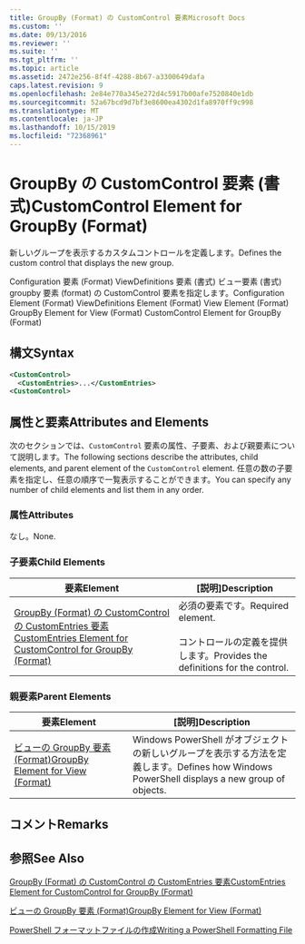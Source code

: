 ```yaml
---
title: GroupBy (Format) の CustomControl 要素Microsoft Docs
ms.custom: ''
ms.date: 09/13/2016
ms.reviewer: ''
ms.suite: ''
ms.tgt_pltfrm: ''
ms.topic: article
ms.assetid: 2472e256-8f4f-4288-8b67-a3300649dafa
caps.latest.revision: 9
ms.openlocfilehash: 2e84e770a345e272d4c5917b00afe7520840e1db
ms.sourcegitcommit: 52a67bcd9d7bf3e8600ea4302d1fa8970ff9c998
ms.translationtype: MT
ms.contentlocale: ja-JP
ms.lasthandoff: 10/15/2019
ms.locfileid: "72368961"
---
```

# <a name="customcontrol-element-for-groupby-format"></a><span data-ttu-id="2ce6c-102">GroupBy の CustomControl 要素 (書式)</span><span class="sxs-lookup"><span data-stu-id="2ce6c-102">CustomControl Element for GroupBy (Format)</span></span>

<span data-ttu-id="2ce6c-103">新しいグループを表示するカスタムコントロールを定義します。</span><span class="sxs-lookup"><span data-stu-id="2ce6c-103">Defines the custom control that displays the new group.</span></span>

<span data-ttu-id="2ce6c-104">Configuration 要素 (Format) ViewDefinitions 要素 (書式) ビュー要素 (書式) groupby 要素 (format) の CustomControl 要素を指定します。</span><span class="sxs-lookup"><span data-stu-id="2ce6c-104">Configuration Element (Format) ViewDefinitions Element (Format) View Element (Format) GroupBy Element for View (Format) CustomControl Element for GroupBy (Format)</span></span>

## <a name="syntax"></a><span data-ttu-id="2ce6c-105">構文</span><span class="sxs-lookup"><span data-stu-id="2ce6c-105">Syntax</span></span>

```xml
<CustomControl>
  <CustomEntries>...</CustomEntries>
<CustomControl>
```

## <a name="attributes-and-elements"></a><span data-ttu-id="2ce6c-106">属性と要素</span><span class="sxs-lookup"><span data-stu-id="2ce6c-106">Attributes and Elements</span></span>

<span data-ttu-id="2ce6c-107">次のセクションでは、`CustomControl` 要素の属性、子要素、および親要素について説明します。</span><span class="sxs-lookup"><span data-stu-id="2ce6c-107">The following sections describe the attributes, child elements, and parent element of the `CustomControl` element.</span></span> <span data-ttu-id="2ce6c-108">任意の数の子要素を指定し、任意の順序で一覧表示することができます。</span><span class="sxs-lookup"><span data-stu-id="2ce6c-108">You can specify any number of child elements and list them in any order.</span></span>

### <a name="attributes"></a><span data-ttu-id="2ce6c-109">属性</span><span class="sxs-lookup"><span data-stu-id="2ce6c-109">Attributes</span></span>

<span data-ttu-id="2ce6c-110">なし。</span><span class="sxs-lookup"><span data-stu-id="2ce6c-110">None.</span></span>

### <a name="child-elements"></a><span data-ttu-id="2ce6c-111">子要素</span><span class="sxs-lookup"><span data-stu-id="2ce6c-111">Child Elements</span></span>

|<span data-ttu-id="2ce6c-112">要素</span><span class="sxs-lookup"><span data-stu-id="2ce6c-112">Element</span></span>|<span data-ttu-id="2ce6c-113">[説明]</span><span class="sxs-lookup"><span data-stu-id="2ce6c-113">Description</span></span>|
|-------------|-----------------|
|[<span data-ttu-id="2ce6c-114">GroupBy (Format) の CustomControl の CustomEntries 要素</span><span class="sxs-lookup"><span data-stu-id="2ce6c-114">CustomEntries Element for CustomControl for GroupBy (Format)</span></span>](./customentries-element-for-customcontrol-for-groupby-format.md)|<span data-ttu-id="2ce6c-115">必須の要素です。</span><span class="sxs-lookup"><span data-stu-id="2ce6c-115">Required element.</span></span><br /><br /> <span data-ttu-id="2ce6c-116">コントロールの定義を提供します。</span><span class="sxs-lookup"><span data-stu-id="2ce6c-116">Provides the definitions for the control.</span></span>|

### <a name="parent-elements"></a><span data-ttu-id="2ce6c-117">親要素</span><span class="sxs-lookup"><span data-stu-id="2ce6c-117">Parent Elements</span></span>

|<span data-ttu-id="2ce6c-118">要素</span><span class="sxs-lookup"><span data-stu-id="2ce6c-118">Element</span></span>|<span data-ttu-id="2ce6c-119">[説明]</span><span class="sxs-lookup"><span data-stu-id="2ce6c-119">Description</span></span>|
|-------------|-----------------|
|[<span data-ttu-id="2ce6c-120">ビューの GroupBy 要素 (Format)</span><span class="sxs-lookup"><span data-stu-id="2ce6c-120">GroupBy Element for View (Format)</span></span>](./groupby-element-for-view-format.md)|<span data-ttu-id="2ce6c-121">Windows PowerShell がオブジェクトの新しいグループを表示する方法を定義します。</span><span class="sxs-lookup"><span data-stu-id="2ce6c-121">Defines how Windows PowerShell displays a new group of objects.</span></span>|

## <a name="remarks"></a><span data-ttu-id="2ce6c-122">コメント</span><span class="sxs-lookup"><span data-stu-id="2ce6c-122">Remarks</span></span>

## <a name="see-also"></a><span data-ttu-id="2ce6c-123">参照</span><span class="sxs-lookup"><span data-stu-id="2ce6c-123">See Also</span></span>

[<span data-ttu-id="2ce6c-124">GroupBy (Format) の CustomControl の CustomEntries 要素</span><span class="sxs-lookup"><span data-stu-id="2ce6c-124">CustomEntries Element for CustomControl for GroupBy (Format)</span></span>](./customentries-element-for-customcontrol-for-groupby-format.md)

[<span data-ttu-id="2ce6c-125">ビューの GroupBy 要素 (Format)</span><span class="sxs-lookup"><span data-stu-id="2ce6c-125">GroupBy Element for View (Format)</span></span>](./groupby-element-for-view-format.md)

[<span data-ttu-id="2ce6c-126">PowerShell フォーマットファイルの作成</span><span class="sxs-lookup"><span data-stu-id="2ce6c-126">Writing a PowerShell Formatting File</span></span>](./writing-a-powershell-formatting-file.md)
